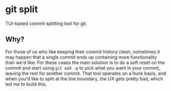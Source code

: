 # git split

TUI-based commit splitting tool for git.

## Why?

For those of us who like keeping their commit history clean, sometimes it may happen that a single commit ends up containing more functionality than we'd like. For these cases the main solution is to do a soft reset on the commit and start using `git add -p` to pick what you want in your commit, leaving the rest for another commit. That tool operates on a hunk basis, and when you'd like to split at the line boundary, the UX gets pretty bad, which led me to build this.
